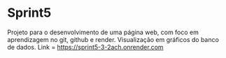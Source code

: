 # Sprint5
Projeto para o desenvolvimento de uma página web, com foco em aprendizagem no git, github e render.
Visualização em gráficos do banco de dados. 
Link = https://sprint5-3-2ach.onrender.com